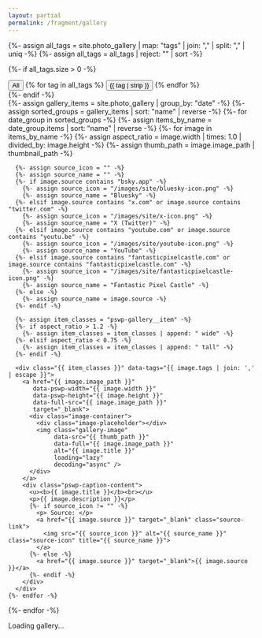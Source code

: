 ```yaml
---
layout: partial
permalink: /fragment/gallery
---
```


{%- assign all_tags = site.photo_gallery | map: "tags" | join: "," | split: "," | uniq -%}
{%- assign all_tags = all_tags | reject: "" | sort -%}

{%- if all_tags.size > 0 -%}
  <div class="faq-tabs gallery-tabs">
    <button class="faq-tab active" data-tag="All">All</button>
    {% for tag in all_tags %}
      <button class="faq-tab" data-tag="{{ tag | strip }}">{{ tag | strip }}</button>
    {% endfor %}
  </div>
{%- endif -%}

<div class="gallery-grid loading" id="gallery">
  {%- assign gallery_items = site.photo_gallery | group_by: "date" -%}
  {%- assign sorted_groups = gallery_items | sort: "name" | reverse -%}
  {%- for date_group in sorted_groups -%}
    {%- assign items_by_name = date_group.items | sort: "name" | reverse -%}
    {%- for image in items_by_name -%}
      {%- assign aspect_ratio = image.width | times: 1.0 | divided_by: image.height -%}
      {%- assign thumb_path = image.image_path | thumbnail_path -%}

      {%- assign source_icon = "" -%}
      {%- assign source_name = "" -%}
      {%- if image.source contains "bsky.app" -%}
        {%- assign source_icon = "/images/site/bluesky-icon.png" -%}
        {%- assign source_name = "Bluesky" -%}
      {%- elsif image.source contains "x.com" or image.source contains "twitter.com" -%}
        {%- assign source_icon = "/images/site/x-icon.png" -%}
        {%- assign source_name = "X (Twitter)" -%}
      {%- elsif image.source contains "youtube.com" or image.source contains "youtu.be" -%}
        {%- assign source_icon = "/images/site/youtube-icon.png" -%}
        {%- assign source_name = "YouTube" -%}
      {%- elsif image.source contains "fantasticpixelcastle.com" or image.source contains "fantasticpixelcastle.com" -%}
        {%- assign source_icon = "/images/site/fantasticpixelcastle-icon.png" -%}
        {%- assign source_name = "Fantastic Pixel Castle" -%}
      {%- else -%}
        {%- assign source_name = image.source -%}
      {%- endif -%}

      {%- assign item_classes = "pswp-gallery__item" -%}
      {%- if aspect_ratio > 1.2 -%}
        {%- assign item_classes = item_classes | append: " wide" -%}
      {%- elsif aspect_ratio < 0.75 -%}
        {%- assign item_classes = item_classes | append: " tall" -%}
      {%- endif -%}

      <div class="{{ item_classes }}" data-tags="{{ image.tags | join: ',' | escape }}">
        <a href="{{ image.image_path }}"
           data-pswp-width="{{ image.width }}"
           data-pswp-height="{{ image.height }}"
           data-full-src="{{ image.image_path }}"
           target="_blank">
          <div class="image-container">
            <div class="image-placeholder"></div>
            <img class="gallery-image"
                 data-src="{{ thumb_path }}"
                 data-full="{{ image.image_path }}"
                 alt="{{ image.title }}"
                 loading="lazy"
                 decoding="async" />
          </div>
        </a>
        <div class="pswp-caption-content">
          <u><b>{{ image.title }}</b><br></u>
          <p>{{ image.description }}</p>
          {%- if source_icon != "" -%}
            <p> Source: </p>
            <a href="{{ image.source }}" target="_blank" class="source-link">
              <img src="{{ source_icon }}" alt="{{ source_name }}" class="source-icon" title="{{ source_name }}">
            </a>
          {%- else -%}
            <a href="{{ image.source }}" target="_blank">{{ image.source }}</a>
          {%- endif -%}
        </div>
      </div>
    {%- endfor -%}
  {%- endfor -%}
</div>

<div id="loading-indicator" class="loading-indicator">
  <div class="spinner"></div>
  <p>Loading gallery...</p>
</div>

<script type="module" src="/js/gallery.js"></script> 